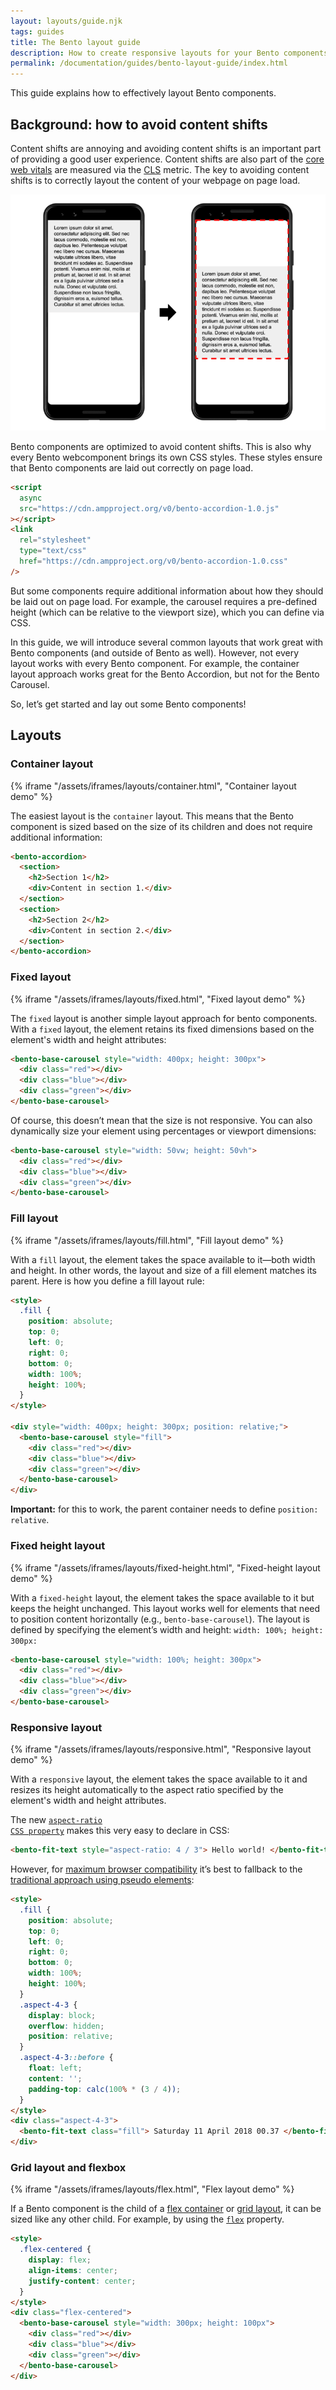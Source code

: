 ```yaml
---
layout: layouts/guide.njk
tags: guides
title: The Bento layout guide
description: How to create responsive layouts for your Bento components using CSS.
permalink: /documentation/guides/bento-layout-guide/index.html
---
```


This guide explains how to effectively layout Bento components.

## Background: how to avoid content shifts

Content shifts are annoying and avoiding content shifts is an important part of providing a good user experience. Content shifts are also part of the [core web vitals](https://web.dev/vitals/) are measured via the [CLS](https://web.dev/cls/) metric. The key to avoiding content shifts is to correctly layout the content of your webpage on page load.

![CLS illustrated by a paragraph changeing position on a page](/assets/img/guides/layouts/cls.png)

Bento components are optimized to avoid content shifts. This is also why every Bento webcomponent brings its own CSS styles. These styles ensure that Bento components are laid out correctly on page load.

```html
<script
  async
  src="https://cdn.ampproject.org/v0/bento-accordion-1.0.js"
></script>
<link
  rel="stylesheet"
  type="text/css"
  href="https://cdn.ampproject.org/v0/bento-accordion-1.0.css"
/>
```

But some components require additional information about how they should be laid out on page load. For example, the carousel requires a pre-defined height (which can be relative to the viewport size), which you can define via CSS.

In this guide, we will introduce several common layouts that work great with Bento components (and outside of Bento as well). However, not every layout works with every Bento component. For example, the container layout approach works great for the Bento Accordion, but not for the Bento Carousel.

So, let’s get started and lay out some Bento components!

## Layouts

### Container layout

{% iframe "/assets/iframes/layouts/container.html", "Container layout demo" %}

The easiest layout is the `container` layout. This means that the Bento component is sized based on the size of its children and does not require additional information:

```html
<bento-accordion>
  <section>
    <h2>Section 1</h2>
    <div>Content in section 1.</div>
  </section>
  <section>
    <h2>Section 2</h2>
    <div>Content in section 2.</div>
  </section>
</bento-accordion>
```

### Fixed layout

{% iframe "/assets/iframes/layouts/fixed.html", "Fixed layout demo" %}

The `fixed` layout is another simple layout approach for bento components. With a `fixed` layout, the element retains its fixed dimensions based on the element's width and height attributes:

```html
<bento-base-carousel style="width: 400px; height: 300px">
  <div class="red"></div>
  <div class="blue"></div>
  <div class="green"></div>
</bento-base-carousel>
```

Of course, this doesn’t mean that the size is not responsive. You can also dynamically size your element using percentages or viewport dimensions:

```html
<bento-base-carousel style="width: 50vw; height: 50vh">
  <div class="red"></div>
  <div class="blue"></div>
  <div class="green"></div>
</bento-base-carousel>
```

### Fill layout

{% iframe "/assets/iframes/layouts/fill.html", "Fill layout demo" %}

With a `fill` layout, the element takes the space available to it—both width and height. In other words, the layout and size of a fill element matches its parent. Here is how you define a fill layout rule:

```html
<style>
  .fill {
    position: absolute;
    top: 0;
    left: 0;
    right: 0;
    bottom: 0;
    width: 100%;
    height: 100%;
  }
</style>

<div style="width: 400px; height: 300px; position: relative;">
  <bento-base-carousel style="fill">
    <div class="red"></div>
    <div class="blue"></div>
    <div class="green"></div>
  </bento-base-carousel>
</div>
```

**Important:** for this to work, the parent container needs to define `position: relative`.

### Fixed height layout

{% iframe "/assets/iframes/layouts/fixed-height.html", "Fixed-height layout demo" %}

With a `fixed-height` layout, the element takes the space available to it but keeps the height unchanged. This layout works well for elements that need to position content horizontally (e.g., `bento-base-carousel`). The layout is defined by specifying the element’s width and height: `width: 100%; height: 300px:`

```html
<bento-base-carousel style="width: 100%; height: 300px">
  <div class="red"></div>
  <div class="blue"></div>
  <div class="green"></div>
</bento-base-carousel>
```

### Responsive layout

{% iframe "/assets/iframes/layouts/responsive.html", "Responsive layout demo" %}

With a `responsive` layout, the element takes the space available to it and resizes its height automatically to the aspect ratio specified by the element's width and height attributes.

The new <code>[aspect-ratio CSS property](https://developer.mozilla.org/en-US/docs/Web/CSS/aspect-ratio)</code> makes this very easy to declare in CSS:

```html
<bento-fit-text style="aspect-ratio: 4 / 3"> Hello world! </bento-fit-text>
```

However, for [maximum browser compatibility](https://caniuse.com/?search=aspect-ratio) it’s best to fallback to the [traditional approach using pseudo elements](https://css-tricks.com/aspect-ratio-boxes/#the-pseudo-element-tactic):

```html
<style>
  .fill {
    position: absolute;
    top: 0;
    left: 0;
    right: 0;
    bottom: 0;
    width: 100%;
    height: 100%;
  }
  .aspect-4-3 {
    display: block;
    overflow: hidden;
    position: relative;
  }
  .aspect-4-3::before {
    float: left;
    content: '';
    padding-top: calc(100% * (3 / 4));
  }
</style>
<div class="aspect-4-3">
  <bento-fit-text class="fill"> Saturday 11 April 2018 00.37 </bento-fit-text>
</div>
```

### Grid layout and flexbox

{% iframe "/assets/iframes/layouts/flex.html", "Flex layout demo" %}

If a Bento component is the child of a [flex container](https://developer.mozilla.org/en-US/docs/Web/CSS/CSS_Flexible_Box_Layout/Basic_Concepts_of_Flexbox) or [grid layout](https://developer.mozilla.org/en-US/docs/Web/CSS/CSS_Grid_Layout), it can be sized like any other child. For example, by using the <code>[flex](https://developer.mozilla.org/en-US/docs/Web/CSS/flex)</code> property.

```html
<style>
  .flex-centered {
    display: flex;
    align-items: center;
    justify-content: center;
  }
</style>
<div class="flex-centered">
  <bento-base-carousel style="width: 300px; height: 100px">
    <div class="red"></div>
    <div class="blue"></div>
    <div class="green"></div>
  </bento-base-carousel>
</div>
```

